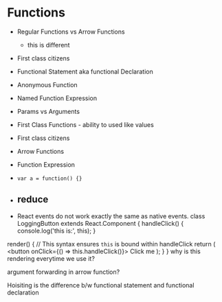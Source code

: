 # Functions
-   Regular Functions vs Arrow Functions
    -   this is different
-   First class citizens
-   Functional Statement aka functional Declaration
-   Anonymous Function
-   Named Function Expression
-   Params vs Arguments
-   First Class Functions - ability to used like values
-   First class citizens 
-   Arrow Functions
-   Function Expression
-   `var a = function() {}`
-   reduce
    - 








-   React events do not work exactly the same as native events.
class LoggingButton extends React.Component {
  handleClick() {
    console.log('this is:', this);
  }

  render() {
    // This syntax ensures `this` is bound within handleClick
    return (
      <button onClick={() => this.handleClick()}>
        Click me
      </button>
    );
  }
}
why is this rendering everytime we use it?

argument forwarding in arrow function?

Hoisiting is the difference b/w functional statement and functional declaration

